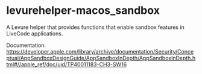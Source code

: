 # levurehelper-macos_sandbox
A Levure helper that provides functions that enable sandbox features in LiveCode applications.


Documentation: https://developer.apple.com/library/archive/documentation/Security/Conceptual/AppSandboxDesignGuide/AppSandboxInDepth/AppSandboxInDepth.html#//apple_ref/doc/uid/TP40011183-CH3-SW16

